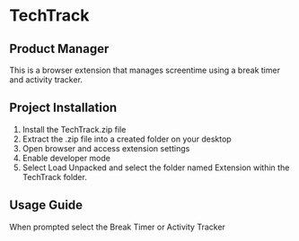 # TechTrack
## Product Manager
This is a browser extension that manages screentime using a break timer and activity tracker.

## Project Installation
1. Install the TechTrack.zip file 
2. Extract the .zip file into a created folder on your desktop
3. Open browser and access extension settings
4. Enable developer mode
5. Select Load Unpacked and select the folder named Extension within the TechTrack folder.

## Usage Guide
When prompted select the Break Timer or Activity Tracker

